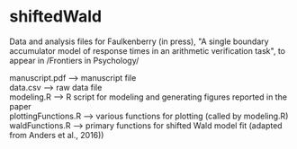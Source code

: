 # shiftedWald
Data and analysis files for Faulkenberry (in press), "A single boundary accumulator model of response times in an arithmetic verification task", to appear in /Frontiers in Psychology/

manuscript.pdf --> manuscript file<br>
data.csv --> raw data file<br>
modeling.R --> R script for modeling and generating figures reported in the paper<br>
plottingFunctions.R --> various functions for plotting (called by modeling.R)<br>
waldFunctions.R --> primary functions for shifted Wald model fit (adapted from Anders et al., 2016))